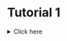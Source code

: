 # Tutorial 1
<details close>
<summary>Click here</summary>

## Reflection 1
Saya telah mencoba untuk melakukan beberapa prinsip clean code, seperti meaningful names dengan menamakan fungsi, file, dan variabel yang merepresentasikan kegunaannya. Saya juga telah menggunakan functions yang dapat mempersingkat kode dan meningkatkan readability. Kedua prinsip clean code ini sangat membantu saya dalam melakukan pemrograman karena saya dapat dengan mudah me-recall kembali apa yang dilakukan oleh kode yang saya tulis. Selain itu, saya sudah mencoba menulis beberapa comments. Akan tetapi, comments yang saya tulis belum cukup merepresentasikan detail dari pekerjaan saya. Saya juga belum menerapkan error-handling, sehingga error-error yang terjadi masih memunculkan tampilan error basic pada website. Kesalahan yang saya lakukan adalah membiarkan error masih terus terjadi dan belum melakukan validasi pada input. Hal ini mengakibatkan input-input yang tidak valid seperti angka negatif pada kuantitas dapat terinput. Ke depannya, saya akan belajar cara melakukan validasi input dan error-handling.
</br>

## Reflection 2
Saya merasa senang setelah mencoba membuat unit-test dan functional-test karena ini merupakan kali pertama saya membuat fungsi untuk testing. Menurut saya, kuantitas dari unit test tidak menjadi hal yang utama. Hal terpenting yang wajib diperhatikan pada error-handling adalah cakupan test case. Semakin banyak test case yang dapat dihandle, semakin baik pula unit-test tersebut. Menurut saya, 100% code coverage tidak menjamin suatu kode tidak memiliki error karena bisa saja ada test case yang tidak tercakup pada kode tersebut. Apabila saya harus membuat functional test untuk memverifikasi jumlah produk, saya tidak akan membuat class baru dan membuatnya di `CreateProductFunctionalTest.java` saja untuk mengurangi redundansi. Saya merasa test-test yang telah saya buat sudah cukup baik, tetapi dapat di-improve dengan meningkatkan cakupan test case yang dapat di-handle.
</details>